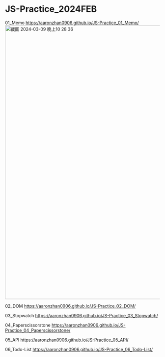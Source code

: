 # JS-Practice_2024FEB

01_Memo
https://aaronzhan0906.github.io/JS-Practice_01_Memo/<img width="891" alt="截圖 2024-03-09 晚上10 28 36" src="https://github.com/aaronzhan0906/JS-Practice_2024FEB/assets/156295425/519e558f-48c6-4a5e-914c-68f4a266108b">


02_DOM
https://aaronzhan0906.github.io/JS-Practice_02_DOM/

03_Stopwatch
https://aaronzhan0906.github.io/JS-Practice_03_Stopwatch/

04_Paperscissorstone
https://aaronzhan0906.github.io/JS-Practice_04_Paperscissorstone/

05_API
https://aaronzhan0906.github.io/JS-Practice_05_API/

06_Todo-List
https://aaronzhan0906.github.io/JS-Practice_06_Todo-List/
